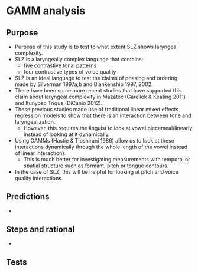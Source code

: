 # GAMM analysis

## Purpose
- Purpose of this study is to test to what extent SLZ shows laryngeal complexity. 
- SLZ is a laryngeally complex language that contains:
  - five contrastive tonal patterns
  - four contrastive types of voice quality
- SLZ is an ideal language to test the claims of phasing and ordering made by Silverman 1997a,b and Blankenship 1997, 2002. 
- There have been some more recent studies that have supported this claim about laryngeal complexity in Mazatec (Garellek & Keating 2011) and Itunyoso Trique (DiCanio 2012).
- These previous studies made use of traditional linear mixed effects regression models to show that there is an interaction between tone and laryngealization. 
  - However, this requires the linguist to look at vowel piecemeal/linearly instead of looking at it dynamically. 
- Using GAMMs (Hastie & Tibshirani 1986) allow us to look at these interactions dynamically through the whole length of the vowel instead of linear interactions. 
  - This is much better for investigating measurements with temporal or spatial structure such as formant, pitch or tongue contours.
- In the case of SLZ, this will be helpful for looking at pitch and voice quality interactions. 

## Predictions
- 

## Steps and rational
- 

## Tests
